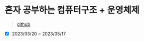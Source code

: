 # 혼자 공부하는 컴퓨터구조 + 운영체제

> [github](https://github.com/kangtegong/self-learning-cs)

- [x] 2023/03/20 ~ 2023/05/17

